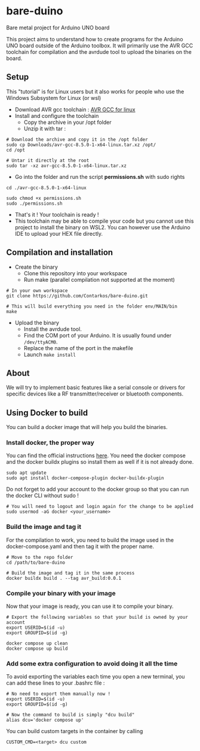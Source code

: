 # bare-duino
Bare metal project for Arduino UNO board

This project aims to understand how to create programs for the Arduino UNO board outside of the Arduino toolbox.
It will primarily use the AVR GCC toolchain for compilation and the avrdude tool to upload the binaries on the board.

## Setup

This "tutorial" is for Linux users but it also works for people who use the Windows Subsystem for Linux (or wsl)

* Download AVR gcc toolchain : [AVR GCC for linux](https://www.microchip.com/en-us/tools-resources/develop/microchip-studio/gcc-compilers "Link to AVR GCC compilers")
* Install and configure the toolchain
    * Copy the archive in your /opt folder
    * Unzip it with tar :

```shell
# Download the archive and copy it in the /opt folder
sudo cp Downloads/avr-gcc-8.5.0-1-x64-linux.tar.xz /opt/
cd /opt

# Untar it directly at the root
sudo tar -xz avr-gcc-8.5.0-1-x64-linux.tar.xz
```

* Go into the folder and run the script **permissions.sh** with sudo rights

```shell
cd ./avr-gcc-8.5.0-1-x64-linux

sudo chmod +x permissions.sh
sudo ./permissions.sh
```

* That's it ! Your toolchain is ready !
* This toolchain may be able to compile your code but you cannot use this project to install the binary on WSL2. You can however use the Arduino IDE to upload your HEX file directly. 

## Compilation and installation

* Create the binary
    * Clone this repository into your workspace
    * Run make (parallel compilation not supported at the moment)

```shell
# In your own workspace
git clone https://github.com/Contarkos/bare-duino.git

# This will build everything you need in the folder env/MAIN/bin
make
```

* Upload the binary
    * Install the avrdude tool.
    * Find the COM port of your Arduino. It is usually found under ```/dev/ttyACM0```.
    * Replace the name of the port in the makefile
    * Launch ```make install```

## About

We will try to implement basic features like a serial console or drivers for specific devices like a RF transmitter/receiver or bluetooth components.

## Using Docker to build

You can build a docker image that will help you build the binaries.

### Install docker, the proper way

You can find the official instructions [here](https://docs.docker.com/engine/install/ "Official instructions for Docker Engine"). You need the docker compose and the docker buildx plugins so install them as well if it is not already done.

```shell
sudo apt update
sudo apt install docker-compose-plugin docker-buildx-plugin
```

Do not forget to add your account to the docker group so that you can run the docker CLI without sudo !
```shell
# You will need to logout and login again for the change to be applied
sudo usermod -aG docker <your_username>
```

### Build the image and tag it

For the compilation to work, you need to build the image used in the docker-compose.yaml and then tag it with the proper name.

```shell
# Move to the repo folder
cd /path/to/bare-duino

# Build the image and tag it in the same process
docker buildx build . --tag avr_build:0.0.1
```

### Compile your binary with your image

Now that your image is ready, you can use it to compile your binary.

```shell
# Export the following variables so that your build is owned by your account
export USERID=$(id -u)
export GROUPID=$(id -g)

docker compose up clean
docker compose up build
```

### Add some extra configuration to avoid doing it all the time

To avoid exporting the variables each time you open a new terminal, you can add these lines to your .bashrc file :

```shell
# No need to export them manually now ! 
export USERID=$(id -u)
export GROUPID=$(id -g)

# Now the command to build is simply "dcu build"
alias dcu='docker compose up'
```

You can build custom targets in the container by calling 
```shell
CUSTOM_CMD=<target> dcu custom
```

